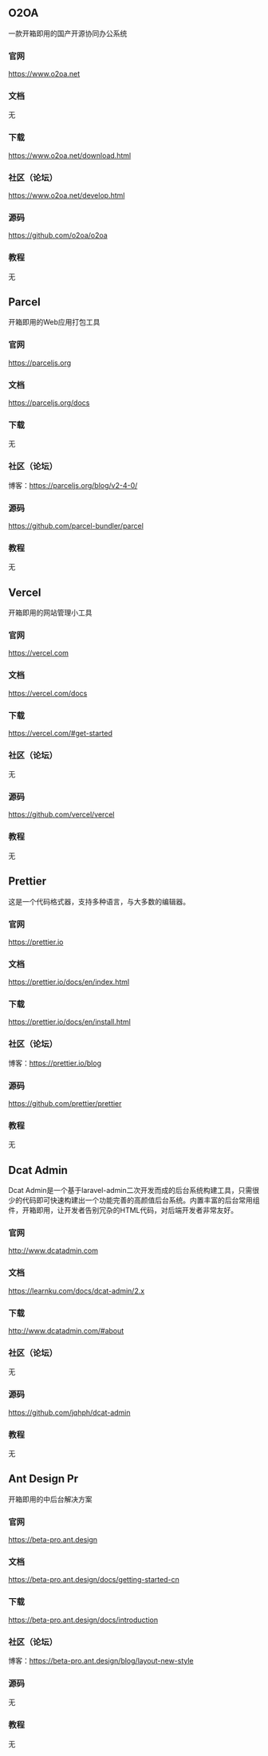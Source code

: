 ## O2OA

一款开箱即用的国产开源协同办公系统

### 官网
https://www.o2oa.net

### 文档
无

### 下载
https://www.o2oa.net/download.html

### 社区（论坛）
https://www.o2oa.net/develop.html

### 源码
https://github.com/o2oa/o2oa

### 教程
无


## Parcel

开箱即用的Web应用打包工具

### 官网
https://parceljs.org

### 文档
https://parceljs.org/docs

### 下载
无

### 社区（论坛）
博客：https://parceljs.org/blog/v2-4-0/

### 源码
https://github.com/parcel-bundler/parcel

### 教程
无


## Vercel

开箱即用的网站管理小工具

### 官网
https://vercel.com

### 文档
https://vercel.com/docs

### 下载
https://vercel.com/#get-started

### 社区（论坛）
无

### 源码
https://github.com/vercel/vercel

### 教程
无


## Prettier

这是一个代码格式器，支持多种语言，与大多数的编辑器。

### 官网
https://prettier.io

### 文档
https://prettier.io/docs/en/index.html

### 下载
https://prettier.io/docs/en/install.html

### 社区（论坛）
博客：https://prettier.io/blog

### 源码
https://github.com/prettier/prettier

### 教程
无


## Dcat Admin

Dcat Admin是一个基于laravel-admin二次开发而成的后台系统构建工具，只需很少的代码即可快速构建出一个功能完善的高颜值后台系统。内置丰富的后台常用组件，开箱即用，让开发者告别冗杂的HTML代码，对后端开发者非常友好。

### 官网
http://www.dcatadmin.com

### 文档
https://learnku.com/docs/dcat-admin/2.x

### 下载
http://www.dcatadmin.com/#about

### 社区（论坛）
无

### 源码
https://github.com/jqhph/dcat-admin

### 教程
无


## Ant Design Pr

开箱即用的中后台解决方案

### 官网
https://beta-pro.ant.design

### 文档
https://beta-pro.ant.design/docs/getting-started-cn

### 下载
https://beta-pro.ant.design/docs/introduction

### 社区（论坛）
博客：https://beta-pro.ant.design/blog/layout-new-style

### 源码
无

### 教程
无
